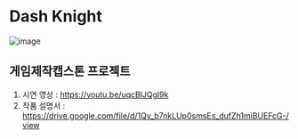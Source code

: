 # Dash Knight
![image](https://github.com/user-attachments/assets/513d63ed-9700-4560-85a7-990d0b588acf)



## 게임제작캡스톤 프로젝트

1. 시연 영상 : https://youtu.be/uqcBlJQgl9k
2. 작품 설명서 : https://drive.google.com/file/d/1Qy_b7nkLUp0smsEs_dufZh1miBUEFcG-/view
